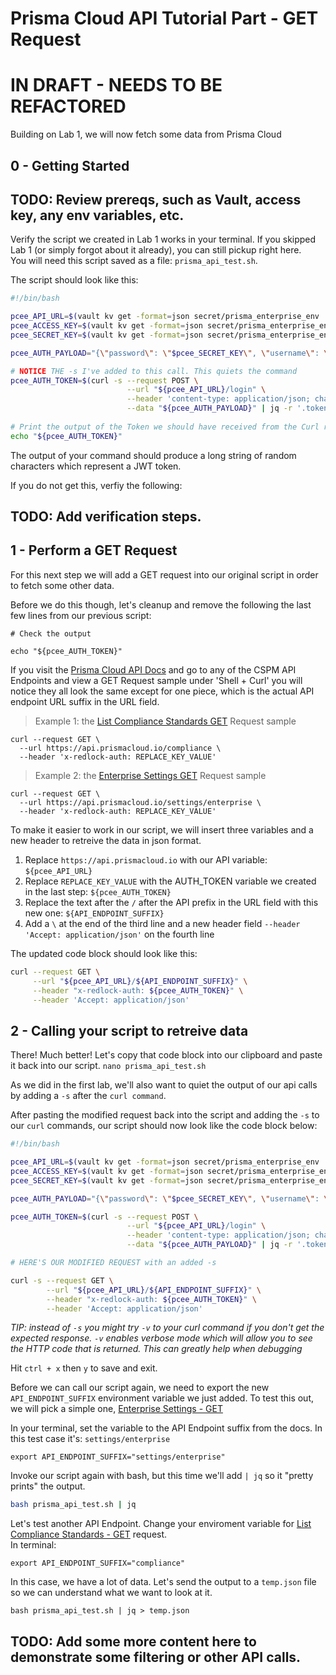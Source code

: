 # Prisma Cloud API Tutorial Part - GET Request

# IN DRAFT - NEEDS TO BE REFACTORED

Building on Lab 1, we will now fetch some data from Prisma Cloud

## 0 - Getting Started

## TODO: Review prereqs, such as Vault, access key, any env variables, etc.

Verify the script we created in Lab 1 works in your terminal.  If you skipped Lab 1 (or simply forgot about it already), you can still pickup right here.   
You will need this script saved as a file: `prisma_api_test.sh`.  


The script should look like this:

```bash
#!/bin/bash

pcee_API_URL=$(vault kv get -format=json secret/prisma_enterprise_env | jq -r .data.data.pcee_api_url)
pcee_ACCESS_KEY=$(vault kv get -format=json secret/prisma_enterprise_env | jq -r .data.data.pcee_accesskey)
pcee_SECRET_KEY=$(vault kv get -format=json secret/prisma_enterprise_env | jq -r .data.data.pcee_secretkey)

pcee_AUTH_PAYLOAD="{\"password\": \"$pcee_SECRET_KEY\", \"username\": \"$pcee_ACCESS_KEY\"}"

# NOTICE THE -s I've added to this call. This quiets the command
pcee_AUTH_TOKEN=$(curl -s --request POST \
                          --url "${pcee_API_URL}/login" \
                          --header 'content-type: application/json; charset=UTF-8' \
                          --data "${pcee_AUTH_PAYLOAD}" | jq -r '.token')
                          
# Print the output of the Token we should have received from the Curl request above.
echo "${pcee_AUTH_TOKEN}"  
```

The output of your command should produce a long string of random characters which represent a JWT token.
   
If you do not get this, verfiy the following:
## TODO: Add verification steps.


## 1 - Perform a GET Request

For this next step we will add a GET request into our original script in order to fetch some other data.
   
Before we do this though, let's cleanup and remove the following the last few lines from our previous script: 
```
# Check the output

echo "${pcee_AUTH_TOKEN}"
```




If you visit the [Prisma Cloud API Docs](https://prisma.pan.dev/api/cloud/cspm/cspm-api) and go to any of the CSPM API Endpoints and view a GET Request sample under 'Shell + Curl' you will notice they all look the same except for one piece, which is the actual API endpoint URL suffix in the URL field.   
   
> Example 1: the [List Compliance Standards GET](https://prisma.pan.dev/api/cloud/cspm/compliance-standards#operation/get-all-standards) Request sample
```
curl --request GET \
  --url https://api.prismacloud.io/compliance \
  --header 'x-redlock-auth: REPLACE_KEY_VALUE'
```

> Example 2: the [Enterprise Settings GET](https://prisma.pan.dev/api/cloud/cspm/settings#operation/get-enterprise-settings) Request sample
```
curl --request GET \
  --url https://api.prismacloud.io/settings/enterprise \
  --header 'x-redlock-auth: REPLACE_KEY_VALUE'
```  

To make it easier to work in our script, we will insert three variables and a new header to retreive the data in json format.  
1. Replace `https://api.prismacloud.io` with our API variable: `${pcee_API_URL}`
2. Replace `REPLACE_KEY_VALUE` with the AUTH_TOKEN variable we created in the last step: `${pcee_AUTH_TOKEN}`
3. Replace the text after the `/` after the API prefix in the URL field with this new one: `${API_ENDPOINT_SUFFIX}`
4. Add a `\` at the end of the third line and a new header field `--header 'Accept: application/json'` on the fourth line
   
The updated code block should look like this:

```bash
curl --request GET \
     --url "${pcee_API_URL}/${API_ENDPOINT_SUFFIX}" \
     --header "x-redlock-auth: ${pcee_AUTH_TOKEN}" \
     --header 'Accept: application/json'
```
   
## 2 - Calling your script to retreive data

There! Much better! Let's copy that code block into our clipboard and paste it back into our script. `nano prisma_api_test.sh`

As we did in the first lab, we'll also want to quiet the output of our api calls by adding a `-s` after the `curl command`.

After pasting the modified request back into the script and adding the `-s` to our `curl` commands, our script should now look like the code block below:

```bash
#!/bin/bash

pcee_API_URL=$(vault kv get -format=json secret/prisma_enterprise_env | jq -r .data.data.pcee_api_url)
pcee_ACCESS_KEY=$(vault kv get -format=json secret/prisma_enterprise_env | jq -r .data.data.pcee_accesskey)
pcee_SECRET_KEY=$(vault kv get -format=json secret/prisma_enterprise_env | jq -r .data.data.pcee_secretkey)

pcee_AUTH_PAYLOAD="{\"password\": \"$pcee_SECRET_KEY\", \"username\": \"$pcee_ACCESS_KEY\"}"

pcee_AUTH_TOKEN=$(curl -s --request POST \
                          --url "${pcee_API_URL}/login" \
                          --header 'content-type: application/json; charset=UTF-8' \
                          --data "${pcee_AUTH_PAYLOAD}" | jq -r '.token')

# HERE'S OUR MODIFIED REQUEST with an added -s 

curl -s --request GET \
        --url "${pcee_API_URL}/${API_ENDPOINT_SUFFIX}" \
        --header "x-redlock-auth: ${pcee_AUTH_TOKEN}" \
        --header 'Accept: application/json'
```        
   
_TIP: instead of `-s` you might try `-v` to your curl command if you don't get the expected response. `-v` enables verbose mode which will allow you to see the HTTP code that is returned. This can greatly help when debugging_

Hit `ctrl + x` then `y` to save and exit. 
   
Before we can call our script again, we need to export the new `API_ENDPOINT_SUFFIX` environment variable we just added.  To test this out, we will pick a simple one, [Enterprise Settings - GET](https://prisma.pan.dev/api/cloud/cspm/settings#operation/get-enterprise-settings)
   
In your terminal, set the variable to the API Endpoint suffix from the docs.  In this test case it's: `settings/enterprise` 
```
export API_ENDPOINT_SUFFIX="settings/enterprise"
```
   
Invoke our script again with bash, but this time we'll add `| jq` so it "pretty prints" the output. 

```bash
bash prisma_api_test.sh | jq
```

Let's test another API Endpoint.  Change your enviroment variable for [List Compliance Standards - GET](https://prisma.pan.dev/api/cloud/cspm/compliance-standards#operation/get-all-standards) request.   
In terminal: 
```
export API_ENDPOINT_SUFFIX="compliance"
```
In this case, we have a lot of data.  Let's send the output to a `temp.json` file so we can understand what we want to look at it.
```
bash prisma_api_test.sh | jq > temp.json
```

## TODO: Add some more content here to demonstrate some filtering or other API calls.
